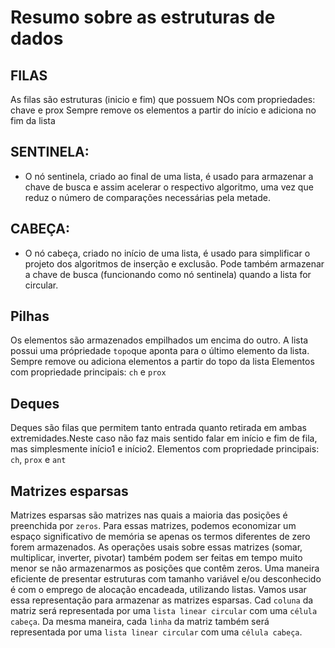 # Resumo sobre as estruturas de dados

## FILAS
As filas são estruturas (inicio e fim) que possuem NOs com propriedades: chave e prox
Sempre remove os elementos a partir do início e adiciona no fim da lista

## SENTINELA:
- O nó sentinela, criado ao final de uma lista, é usado para armazenar a chave de busca e assim acelerar o
respectivo algoritmo, uma vez que reduz o número de comparações necessárias pela metade.

## CABEÇA:
- O nó cabeça, criado no início de uma lista, é usado para simplificar o projeto dos algoritmos de inserção e
exclusão. Pode também armazenar a chave de busca (funcionando como nó sentinela) quando a lista for
circular.

## Pilhas
Os elementos são armazenados empilhados um encima do outro.
A lista possui uma própriedade `topo`que aponta para o último elemento da lista.
Sempre remove ou adiciona elementos a partir do topo da lista
Elementos com propriedade principais: `ch` e `prox`

## Deques
Deques são filas que permitem tanto entrada quanto retirada em ambas extremidades.Neste caso não faz mais
sentido falar em início e fim de fila, mas simplesmente início1 e início2.
Elementos com propriedade principais: `ch`, `prox` e `ant`


## Matrizes esparsas
Matrizes esparsas são matrizes nas quais a maioria das posições é preenchida por `zeros`. Para essas matrizes, podemos economizar um espaço significativo de memória se apenas os termos diferentes de zero forem armazenados. As operações usais sobre essas matrizes (somar, multiplicar, inverter, pivotar) também podem ser feitas em tempo muito menor se não armazenarmos as posições que contêm zeros.
Uma maneira eficiente de presentar estruturas com tamanho variável e/ou desconhecido é com o emprego de alocação encadeada, utilizando listas. Vamos usar essa representação para armazenar as matrizes esparsas. Cad `coluna` da matriz será representada por uma `lista linear circular` com uma `célula cabeça`. Da mesma maneira, cada `linha` da matriz também será representada por uma `lista linear circular` com uma `célula cabeça`.